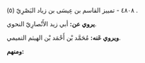 ٤٨٠٨ - تمييز القاسم بن عِيسَى بن زياد البَصْرِيّ (٥) .

**يروي عن:** أبي زيد الأَنْصارِيّ النحوي.

**ويروي عَنه:** مُحَمَّد بْن أَحْمَد بْن الهيثم التميمي.

**ومنهم:**